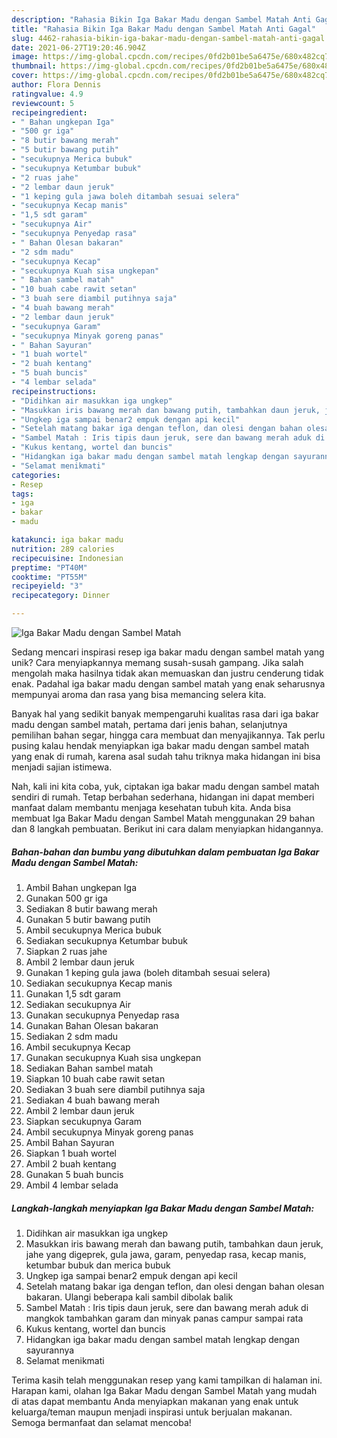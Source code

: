 ```yaml
---
description: "Rahasia Bikin Iga Bakar Madu dengan Sambel Matah Anti Gagal"
title: "Rahasia Bikin Iga Bakar Madu dengan Sambel Matah Anti Gagal"
slug: 4462-rahasia-bikin-iga-bakar-madu-dengan-sambel-matah-anti-gagal
date: 2021-06-27T19:20:46.904Z
image: https://img-global.cpcdn.com/recipes/0fd2b01be5a6475e/680x482cq70/iga-bakar-madu-dengan-sambel-matah-foto-resep-utama.jpg
thumbnail: https://img-global.cpcdn.com/recipes/0fd2b01be5a6475e/680x482cq70/iga-bakar-madu-dengan-sambel-matah-foto-resep-utama.jpg
cover: https://img-global.cpcdn.com/recipes/0fd2b01be5a6475e/680x482cq70/iga-bakar-madu-dengan-sambel-matah-foto-resep-utama.jpg
author: Flora Dennis
ratingvalue: 4.9
reviewcount: 5
recipeingredient:
- " Bahan ungkepan Iga"
- "500 gr iga"
- "8 butir bawang merah"
- "5 butir bawang putih"
- "secukupnya Merica bubuk"
- "secukupnya Ketumbar bubuk"
- "2 ruas jahe"
- "2 lembar daun jeruk"
- "1 keping gula jawa boleh ditambah sesuai selera"
- "secukupnya Kecap manis"
- "1,5 sdt garam"
- "secukupnya Air"
- "secukupnya Penyedap rasa"
- " Bahan Olesan bakaran"
- "2 sdm madu"
- "secukupnya Kecap"
- "secukupnya Kuah sisa ungkepan"
- " Bahan sambel matah"
- "10 buah cabe rawit setan"
- "3 buah sere diambil putihnya saja"
- "4 buah bawang merah"
- "2 lembar daun jeruk"
- "secukupnya Garam"
- "secukupnya Minyak goreng panas"
- " Bahan Sayuran"
- "1 buah wortel"
- "2 buah kentang"
- "5 buah buncis"
- "4 lembar selada"
recipeinstructions:
- "Didihkan air masukkan iga ungkep"
- "Masukkan iris bawang merah dan bawang putih, tambahkan daun jeruk, jahe yang digeprek, gula jawa, garam, penyedap rasa, kecap manis, ketumbar bubuk dan merica bubuk"
- "Ungkep iga sampai benar2 empuk dengan api kecil"
- "Setelah matang bakar iga dengan teflon, dan olesi dengan bahan olesan bakaran. Ulangi beberapa kali sambil dibolak balik"
- "Sambel Matah : Iris tipis daun jeruk, sere dan bawang merah aduk di mangkok tambahkan garam dan minyak panas campur sampai rata"
- "Kukus kentang, wortel dan buncis"
- "Hidangkan iga bakar madu dengan sambel matah lengkap dengan sayurannya"
- "Selamat menikmati"
categories:
- Resep
tags:
- iga
- bakar
- madu

katakunci: iga bakar madu 
nutrition: 289 calories
recipecuisine: Indonesian
preptime: "PT40M"
cooktime: "PT55M"
recipeyield: "3"
recipecategory: Dinner

---
```



![Iga Bakar Madu dengan Sambel Matah](https://img-global.cpcdn.com/recipes/0fd2b01be5a6475e/680x482cq70/iga-bakar-madu-dengan-sambel-matah-foto-resep-utama.jpg)

Sedang mencari inspirasi resep iga bakar madu dengan sambel matah yang unik? Cara menyiapkannya memang susah-susah gampang. Jika salah mengolah maka hasilnya tidak akan memuaskan dan justru cenderung tidak enak. Padahal iga bakar madu dengan sambel matah yang enak seharusnya mempunyai aroma dan rasa yang bisa memancing selera kita.

Banyak hal yang sedikit banyak mempengaruhi kualitas rasa dari iga bakar madu dengan sambel matah, pertama dari jenis bahan, selanjutnya pemilihan bahan segar, hingga cara membuat dan menyajikannya. Tak perlu pusing kalau hendak menyiapkan iga bakar madu dengan sambel matah yang enak di rumah, karena asal sudah tahu triknya maka hidangan ini bisa menjadi sajian istimewa.




Nah, kali ini kita coba, yuk, ciptakan iga bakar madu dengan sambel matah sendiri di rumah. Tetap berbahan sederhana, hidangan ini dapat memberi manfaat dalam membantu menjaga kesehatan tubuh kita. Anda bisa membuat Iga Bakar Madu dengan Sambel Matah menggunakan 29 bahan dan 8 langkah pembuatan. Berikut ini cara dalam menyiapkan hidangannya.

<!--inarticleads1-->

##### Bahan-bahan dan bumbu yang dibutuhkan dalam pembuatan Iga Bakar Madu dengan Sambel Matah:

1. Ambil  Bahan ungkepan Iga
1. Gunakan 500 gr iga
1. Sediakan 8 butir bawang merah
1. Gunakan 5 butir bawang putih
1. Ambil secukupnya Merica bubuk
1. Sediakan secukupnya Ketumbar bubuk
1. Siapkan 2 ruas jahe
1. Ambil 2 lembar daun jeruk
1. Gunakan 1 keping gula jawa (boleh ditambah sesuai selera)
1. Sediakan secukupnya Kecap manis
1. Gunakan 1,5 sdt garam
1. Sediakan secukupnya Air
1. Gunakan secukupnya Penyedap rasa
1. Gunakan  Bahan Olesan bakaran
1. Sediakan 2 sdm madu
1. Ambil secukupnya Kecap
1. Gunakan secukupnya Kuah sisa ungkepan
1. Sediakan  Bahan sambel matah
1. Siapkan 10 buah cabe rawit setan
1. Sediakan 3 buah sere diambil putihnya saja
1. Sediakan 4 buah bawang merah
1. Ambil 2 lembar daun jeruk
1. Siapkan secukupnya Garam
1. Ambil secukupnya Minyak goreng panas
1. Ambil  Bahan Sayuran
1. Siapkan 1 buah wortel
1. Ambil 2 buah kentang
1. Gunakan 5 buah buncis
1. Ambil 4 lembar selada




<!--inarticleads2-->

##### Langkah-langkah menyiapkan Iga Bakar Madu dengan Sambel Matah:

1. Didihkan air masukkan iga ungkep
1. Masukkan iris bawang merah dan bawang putih, tambahkan daun jeruk, jahe yang digeprek, gula jawa, garam, penyedap rasa, kecap manis, ketumbar bubuk dan merica bubuk
1. Ungkep iga sampai benar2 empuk dengan api kecil
1. Setelah matang bakar iga dengan teflon, dan olesi dengan bahan olesan bakaran. Ulangi beberapa kali sambil dibolak balik
1. Sambel Matah : Iris tipis daun jeruk, sere dan bawang merah aduk di mangkok tambahkan garam dan minyak panas campur sampai rata
1. Kukus kentang, wortel dan buncis
1. Hidangkan iga bakar madu dengan sambel matah lengkap dengan sayurannya
1. Selamat menikmati




Terima kasih telah menggunakan resep yang kami tampilkan di halaman ini. Harapan kami, olahan Iga Bakar Madu dengan Sambel Matah yang mudah di atas dapat membantu Anda menyiapkan makanan yang enak untuk keluarga/teman maupun menjadi inspirasi untuk berjualan makanan. Semoga bermanfaat dan selamat mencoba!
